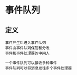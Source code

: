 # 事件队列

## 定义
    
    事件产生后进入事件队列
    事件由事件队列保管和分发
    事件和事件处理器的中间人
    
    一个事件队列可以接收多种事件
    事件队列可以将消息发往多个事件处理器